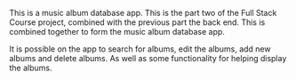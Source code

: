 This is a music album database app. This is the part two of the Full Stack Course project, combined with the previous part the back end. This is combined together to form the music album database app.

It is possible on the app to search for albums, edit the albums, add new albums and delete albums. As well as some functionality for helping display the albums. 
